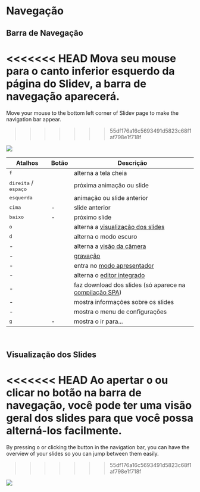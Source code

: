 # Navegação

## Barra de Navegação

<<<<<<< HEAD
Mova seu mouse para o canto inferior esquerdo da página do Slidev, a barra de navegação aparecerá.
=======
Move your mouse to the bottom left corner of Slidev page to make the navigation bar appear.
>>>>>>> 55df176a16c5693491d5823c68f1af798e1f718f

![](/screenshots/navbar.png)

| Atalhos                                | Botão                                                                                 | Descrição                                                                                              |
| -------------------------------------- | ------------------------------------------------------------------------------------- | ------------------------------------------------------------------------------------------------------ |
| <kbd>f</kbd>                           | <carbon-maximize class="inline-icon-btn"/> <carbon-minimize class="inline-icon-btn"/> | alterna a tela cheia                                                                                   |
| <kbd>direita</kbd> / <kbd>espaço</kbd> | <carbon-arrow-right class="inline-icon-btn"/>                                         | próxima animação ou slide                                                                              |
| <kbd>esquerda</kbd>                    | <carbon-arrow-left class="inline-icon-btn"/>                                          | animação ou slide anterior                                                                             |
| <kbd>cima</kbd>                        | -                                                                                     | slide anterior                                                                                         |
| <kbd>baixo</kbd>                       | -                                                                                     | próximo slide                                                                                          |
| <kbd>o</kbd>                           | <carbon-apps class="inline-icon-btn"/>                                                | alterna a [visualização dos slides](#visualizacao-dos-slides)                                          |
| <kbd>d</kbd>                           | <carbon-sun class="inline-icon-btn"/> <carbon-moon class="inline-icon-btn"/>          | alterna o modo escuro                                                                                  |
| -                                      | <carbon-user-avatar class="inline-icon-btn"/>                                         | alterna a [visão da câmera](/guide/recording#visao-da-camera)                                          |
| -                                      | <carbon-video class="inline-icon-btn"/>                                               | [gravação](/guide/recording)                                                                           |
| -                                      | <carbon-user-speaker class="inline-icon-btn"/>                                        | entra no [modo apresentador](/guide/presenter-mode)                                                    |
| -                                      | <carbon-edit class="inline-icon-btn"/>                                                | alterna o [editor integrado](/guide/editors#editor-integrado)                                          |
| -                                      | <carbon-download class="inline-icon-btn"/>                                            | faz download dos slides (só aparece na [compilação SPA](/guide/exporting#single-page-application-spa)) |
| -                                      | <carbon-information class="inline-icon-btn"/>                                         | mostra informações sobre os slides                                                                     |
| -                                      | <carbon-settings-adjust class="inline-icon-btn"/>                                     | mostra o menu de configurações                                                                         |
| <kbd>g</kbd>                           | -                                                                                     | mostra o ir para...                                                                                    |

<br>

## Visualização dos Slides

<<<<<<< HEAD
Ao apertar <kbd>o</kbd> ou clicar no botão <carbon-apps class="inline-icon-btn"/> na barra de navegação, você pode ter uma visão geral dos slides para que você possa alterná-los facilmente.
=======
By pressing <kbd>o</kbd> or clicking the <carbon-apps class="inline-icon-btn"/> button in the navigation bar, you can have the overview of your slides so you can jump between them easily.
>>>>>>> 55df176a16c5693491d5823c68f1af798e1f718f

![](/screenshots/slides-overview.png)
